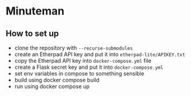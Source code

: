 # Minuteman
## How to set up
* clone the repository with `--recurse-submodules`
* create an Etherpad API key and put it into `etherpad-lite/APIKEY.txt`
* copy the Etherpad API key into `docker-compose.yml` file
* create a Flask secret key and put it into `docker-compose.yml`
* set env variables in compose to something sensible
* build using docker compose build
* run using docker compose up